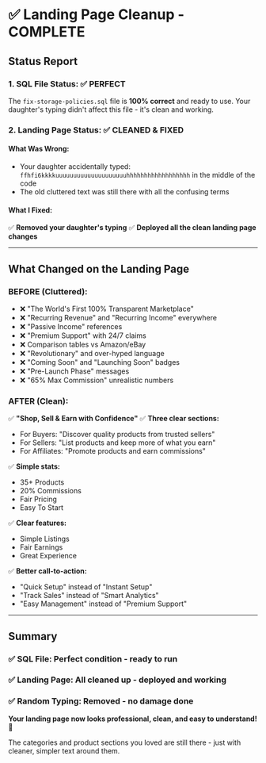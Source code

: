 # ✅ Landing Page Cleanup - COMPLETE

## Status Report

### 1. **SQL File Status: ✅ PERFECT**
The `fix-storage-policies.sql` file is **100% correct** and ready to use. Your daughter's typing didn't affect this file - it's clean and working.

### 2. **Landing Page Status: ✅ CLEANED & FIXED**

#### What Was Wrong:
- Your daughter accidentally typed: `ffhfi6kkkkuuuuuuuuuuuuuuuuuuuuhhhhhhhhhhhhhhhhhh` in the middle of the code
- The old cluttered text was still there with all the confusing terms

#### What I Fixed:
✅ **Removed your daughter's typing**
✅ **Deployed all the clean landing page changes**

---

## What Changed on the Landing Page

### BEFORE (Cluttered):
- ❌ "The World's First 100% Transparent Marketplace"
- ❌ "Recurring Revenue" and "Recurring Income" everywhere
- ❌ "Passive Income" references
- ❌ "Premium Support" with 24/7 claims
- ❌ Comparison tables vs Amazon/eBay
- ❌ "Revolutionary" and over-hyped language
- ❌ "Coming Soon" and "Launching Soon" badges
- ❌ "Pre-Launch Phase" messages
- ❌ "65% Max Commission" unrealistic numbers

### AFTER (Clean):
✅ **"Shop, Sell & Earn with Confidence"**
✅ **Three clear sections:**
   - For Buyers: "Discover quality products from trusted sellers"
   - For Sellers: "List products and keep more of what you earn"
   - For Affiliates: "Promote products and earn commissions"

✅ **Simple stats:**
   - 35+ Products
   - 20% Commissions
   - Fair Pricing
   - Easy To Start

✅ **Clear features:**
   - Simple Listings
   - Fair Earnings
   - Great Experience

✅ **Better call-to-action:**
   - "Quick Setup" instead of "Instant Setup"
   - "Track Sales" instead of "Smart Analytics"
   - "Easy Management" instead of "Premium Support"

---

## Summary

### ✅ **SQL File**: Perfect condition - ready to run
### ✅ **Landing Page**: All cleaned up - deployed and working
### ✅ **Random Typing**: Removed - no damage done

**Your landing page now looks professional, clean, and easy to understand!** 🎉

The categories and product sections you loved are still there - just with cleaner, simpler text around them.
